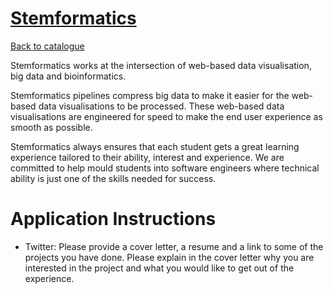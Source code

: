 
# [Stemformatics](https://www.stemformatics.org)

[Back to catalogue](../README.md#stemformatics)

Stemformatics works at the intersection of web-based data visualisation, big data and bioinformatics.

Stemformatics pipelines compress big data to make it easier for the web-based data visualisations to be processed. These web-based data visualisations are engineered for speed to make the end user experience as smooth as possible.

Stemformatics always ensures that each student gets a great learning experience tailored to their ability, interest and experience. We are committed to help mould students into software engineers where technical ability is just one of the skills needed for success.

# Application Instructions

* Twitter: Please provide a cover letter, a resume and a link to some of the projects you have done. Please explain in the cover letter why you are interested in the project and what you would like to get out of the experience.